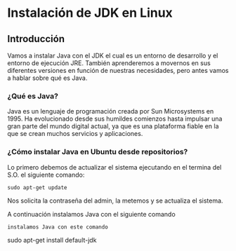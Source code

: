 <div>

# Instalación de JDK en Linux
## Introducción
Vamos a instalar Java con el JDK el cual es un entorno de desarrollo y el entorno de ejecución JRE. También aprenderemos a movernos en sus diferentes versiones en función de nuestras necesidades, pero antes vamos a hablar sobre qué es Java.
### ¿Qué es Java?
Java es un lenguaje de programación creada por Sun Microsystems en 1995. Ha evolucionado desde sus humildes comienzos hasta impulsar una gran parte del mundo digital actual, ya que es una plataforma fiable en la que se crean muchos servicios y aplicaciones.   
### ¿Cómo instalar Java en Ubuntu desde repositorios?
Lo primero debemos de actualizar el sistema ejecutando en el termina del S.O. el siguiente comando:
```
sudo apt-get update
```

Nos solicita la contraseña del admin, la metemos y se actualiza el sistema.

A continuación instalamos Java con el siguiente comando 
```
instalamos Java con este comando
```
sudo apt-get install default-jdk

</div>